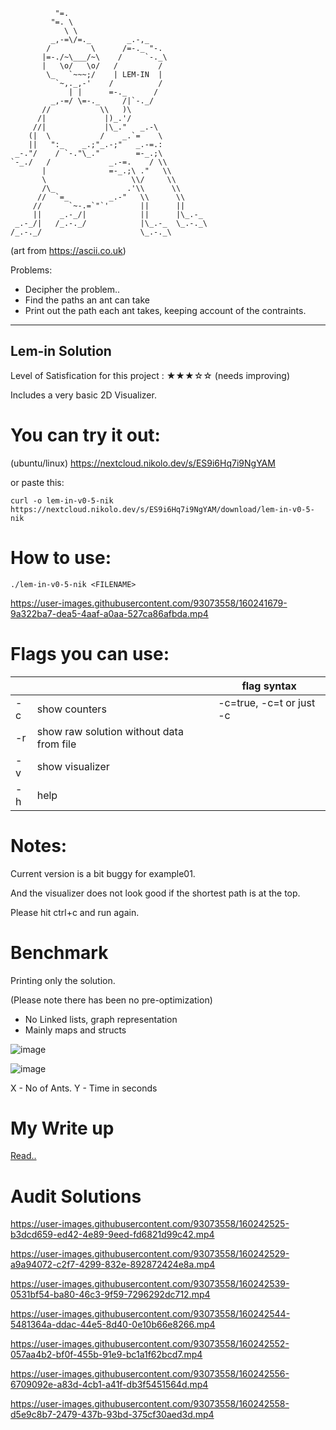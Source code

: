               "=.
             "=. \
                \ \
             _,-=\/=._        _.-,_
            /         \      /=-._ "-.
           |=-./~\___/~\    /     `-._\
           |   \o/   \o/   /         /
            \_   `~~~;/    | LEM-IN  |
              `~,._,-'    /          /
                 | |      =-._      /
             _,-=/ \=-._     /|`-._/
           //           \\   )\
          /|             |)_.'/
         //|             |\_."   _.-\
        (|  \           /    _.`=    \
        ||   ":_    _.;"_.-;"   _.-=.:
     _-."/    / `-."\_."        =-_.;\
    `-_./   /             _.-=.    / \\
           |              =-_.;\ ."   \\
           \                   \\/     \\
           /\_                .'\\      \\
          //  `=_         _.-"   \\      \\
         //      `~-.=`"`'       ||      ||
         ||    _.-_/|            ||      |\_.-_
     _.-_/|   /_.-._/            |\_.-_  \_.-._\
    /_.-._/                      \_.-._\
 
(art from https://ascii.co.uk)


Problems:

- Decipher the problem..
- Find the paths an ant can take
- Print out the path each ant takes, keeping account of the contraints.
    



----
## Lem-in Solution

Level of Satisfication for this project : 
★★★☆☆ (needs improving)

Includes a very basic 2D Visualizer.


# You can try it out:

(ubuntu/linux)  https://nextcloud.nikolo.dev/s/ES9i6Hq7i9NgYAM

or paste this:
```
curl -o lem-in-v0-5-nik https://nextcloud.nikolo.dev/s/ES9i6Hq7i9NgYAM/download/lem-in-v0-5-nik
```

# How to use:
```
./lem-in-v0-5-nik <FILENAME>
```

https://user-images.githubusercontent.com/93073558/160241679-9a322ba7-dea5-4aaf-a0aa-527ca86afbda.mp4


# Flags you can use:
|    |                                          | flag syntax |
|----|------------------------------------------|--------------------------|
| -c | show counters                            | -c=true, -c=t or just -c |
| -r | show raw solution without data from file |                          |
| -v | show visualizer                          |                          |
| -h | help                                     |                          |


# Notes:

Current version is a bit buggy for example01.

And the visualizer does not look good if the shortest path is at the top.

Please hit ctrl+c and run again.


# Benchmark

Printing only the solution.

(Please note there has been no pre-optimization)
- No Linked lists, graph representation
- Mainly maps and structs

![image](https://user-images.githubusercontent.com/93073558/160244265-e16bf480-988c-4d2f-953a-f3618cddfb60.png)

![image](https://user-images.githubusercontent.com/93073558/160244300-65844e4f-ea57-4865-b1d1-1f65b2641679.png)

X - No of Ants.
Y - Time in seconds

# My Write up

[Read..](https://github.com/nik-don/01-founders/blob/main/lem-in/log.md)

# Audit Solutions


https://user-images.githubusercontent.com/93073558/160242525-b3dcd659-ed42-4e89-9eed-fd6821d99c42.mp4

https://user-images.githubusercontent.com/93073558/160242529-a9a94072-c2f7-4299-832e-892872424e8a.mp4


https://user-images.githubusercontent.com/93073558/160242539-0531bf54-ba80-46c3-9f59-7296292dc712.mp4


https://user-images.githubusercontent.com/93073558/160242544-5481364a-ddac-44e5-8d40-0e10b66e8266.mp4




https://user-images.githubusercontent.com/93073558/160242552-057aa4b2-bf0f-455b-91e9-bc1a1f62bcd7.mp4



https://user-images.githubusercontent.com/93073558/160242556-6709092e-a83d-4cb1-a41f-db3f5451564d.mp4




https://user-images.githubusercontent.com/93073558/160242558-d5e9c8b7-2479-437b-93bd-375cf30aed3d.mp4








